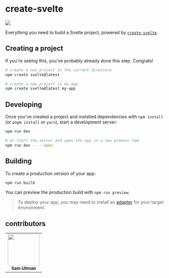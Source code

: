 # create-svelte

<img src="https://img.shields.io/github/issues/samullman/personal?style=social" />

Everything you need to build a Svelte project, powered by [`create-svelte`](https://github.com/sveltejs/kit/tree/master/packages/create-svelte).

## Creating a project

If you're seeing this, you've probably already done this step. Congrats!

```bash
# create a new project in the current directory
npm create svelte@latest

# create a new project in my-app
npm create svelte@latest my-app
```

## Developing

Once you've created a project and installed dependencies with `npm install` (or `pnpm install` or `yarn`), start a development server:

```bash
npm run dev

# or start the server and open the app in a new browser tab
npm run dev -- --open
```

## Building

To create a production version of your app:

```bash
npm run build
```

You can preview the production build with `npm run preview`.

> To deploy your app, you may need to install an [adapter](https://kit.svelte.dev/docs/adapters) for your target environment.

## contributors

<table>
  <tr>
    <td align="center" style="border:none;">
        <a href="https://twitter.com/samullman">
            <img src="https://avatars3.githubusercontent.com/u/10147333?v=4" width="100px;" alt=""/>
            <br />
            <sub>
                <b>Sam Ullman</b>
            </sub>
        </a>
        <br />
    </td>
  </tr>
</table>
